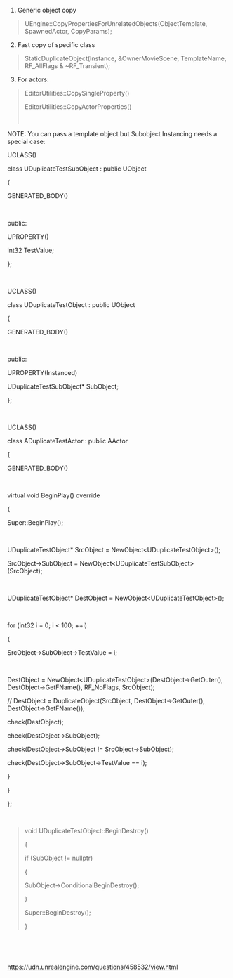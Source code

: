 1.  Generic object copy

> UEngine::CopyPropertiesForUnrelatedObjects(ObjectTemplate, SpawnedActor, CopyParams);
>

2. Fast copy of specific class  

> StaticDuplicateObject(Instance, &OwnerMovieScene, TemplateName, RF\_AllFlags & ~RF\_Transient);

3. For actors:

> EditorUtilities::CopySingleProperty()
>
> EditorUtilities::CopyActorProperties()
>
>  
>

NOTE: You can pass a template object but Subobject Instancing needs a special case:

UCLASS()

class UDuplicateTestSubObject : public UObject

{

GENERATED\_BODY()

 

public:

UPROPERTY()

int32 TestValue;

};

 

UCLASS()

class UDuplicateTestObject : public UObject

{

GENERATED\_BODY()

 

public:

UPROPERTY(Instanced)

UDuplicateTestSubObject\* SubObject;

};

 

UCLASS()

class ADuplicateTestActor : public AActor

{

GENERATED\_BODY()

 

virtual void BeginPlay() override

{

Super::BeginPlay();

 

UDuplicateTestObject\* SrcObject = NewObject&lt;UDuplicateTestObject&gt;();

SrcObject-&gt;SubObject = NewObject&lt;UDuplicateTestSubObject&gt;(SrcObject);

 

UDuplicateTestObject\* DestObject = NewObject&lt;UDuplicateTestObject&gt;();

 

for (int32 i = 0; i &lt; 100; ++i)

{

SrcObject-&gt;SubObject-&gt;TestValue = i;

 

DestObject = NewObject&lt;UDuplicateTestObject&gt;(DestObject-&gt;GetOuter(), DestObject-&gt;GetFName(), RF\_NoFlags, SrcObject);

// DestObject = DuplicateObject(SrcObject, DestObject-&gt;GetOuter(), DestObject-&gt;GetFName());

check(DestObject);

check(DestObject-&gt;SubObject);

check(DestObject-&gt;SubObject != SrcObject-&gt;SubObject);

check(DestObject-&gt;SubObject-&gt;TestValue == i);

}

}

};

 

> void UDuplicateTestObject::BeginDestroy()
>
> {
>
> if (SubObject != nullptr)
>
> {
>
> SubObject-&gt;ConditionalBeginDestroy();
>
> }
>
> Super::BeginDestroy();
>
> }

 

 

<https://udn.unrealengine.com/questions/458532/view.html>

>
